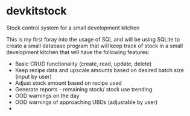 # devkitstock

Stock control system for a small development kitchen

This is my first foray into the usage of SQL and will be using SQLite
to create a small database program that will keep track of stock in a small development
kitchen that will have the following features:

* Basic CRUD functionality (create, read, update, delete)
* Keep recipe data and upscale amounts based on desired batch size (input by user)
* Adjust stock amount based on recipe used
* Generate reports - remaining stock/ stock use trending
* OOD warnings on the day
* OOD warnings of approaching UBDs (adjustable by user)
* 

